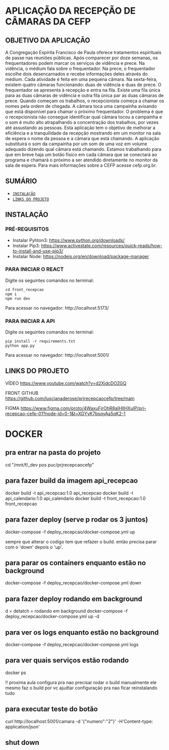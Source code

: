 # APLICAÇÃO DA RECEPÇÃO DE CÂMARAS DA CEFP
## OBJETIVO DA APLICAÇÃO
A Congregação Espírita Francisco de Paula oferece tratamentos espirituais de passe nas reuniões públicas. Após comparecer por doze semanas, os frequentadores podem marcar os serviços de vidência e prece. Na vidência, o médium fala sobre o frequentador. Na prece, o frequentador escolhe dois desencarnados e recebe informações deles através do médium. Cada atividade é feita em uma pequena câmara. Na sexta-feira, existem quatro câmaras funcionando: duas de vidência e duas de prece. O frequentador se apresenta à recepção e entra na fila. Existe uma fila única para as duas câmaras de vidência e outra fila única par as duas câmaras de prece. Quando começam os trabalhos, o recepcionista começa a chamar os nomes pela ordem de chegada. A câmara toca uma campaínha avisando que está disponível para chamar o próximo frequentador. O problema é que o recepcionista não consegue identificar qual câmara tocou a campaínha e o som é muito alto atrapalhando a concentração dos trabalhos, por vezes até assustando as pessoas. Esta aplicação tem o objetivo de melhorar a eficiência e a tranquilidade da recepção mostrando em um monitor na sala de espera o nome da pessoa e a câmara que está chamando. A aplicação substituirá o som da campaínha por um som de uma voz em volume adequado dizendo qual câmara está chamando. Estamos trabalhando para que em breve haja um botão físico em cada câmara que se conectará ao programa e chamará o próximo a ser atendido diretamente no monitor da sala de espera. Para mais informações sobre a CEFP acesse cefp.org.br.


## SUMÁRIO
- [`INSTALAÇÃO`](#INSTALAÇÃO)
- [`LINKS DO PROJETO`](#LINKS-DO-PROJETO)

## INSTALAÇÃO
### PRÉ-REQUISITOS
- Instalar Pyhton3: https://www.python.org/downloads/
- Instalar Pip3: https://www.activestate.com/resources/quick-reads/how-to-install-and-use-pip3/
- Instalar Node: https://nodejs.org/en/download/package-manager

### PARA INICIAR O REACT
Digite os seguintes comandos no terminal:
```
cd front_recepcao
npm i
npm run dev
```
Para acessar no navegador:
http://localhost:5173/

### PARA INICIAR A API
Digite os seguintes comandos no terminal:
```
pip install -r requirements.txt
python app.py
```
Para acessar no navegador:
http://localhost:5001/


## LINKS DO PROJETO
VÍDEO
https://www.youtube.com/watch?v=d2XidcDOZGQ

FRONT GITHUB
https://github.com/luscianaderose/prjrecepcaocefp/tree/main

FIGMA
https://www.figma.com/proto/4WaxuFjrOhR8aIHIlHXuIP/prj-recepcao-cefp-01?node-id=0-1&t=XGYyK7bsqyAa5qK2-1


# DOCKER
## pra entrar na pasta do projeto
cd "/mnt/f/_dev pos puc/prjrecepcaocefp"

## para fazer build da imagem api_recepcao
docker build -t api_recepcao:1.0 api_recepcao
docker build -t api_calendario:1.0 api_calendario
docker build -t front_recepcao:1.0 front_recepcao

## para fazer deploy (serve p rodar os 3 juntos)
docker-compose -f deploy_recepcao/docker-compose.yml up

sempre que alterar o codigo tem que refazer o build. então precisa parar com o 'down' depois o 'up'.

## para parar os containers enquanto estão no background
docker-compose -f deploy_recepcao/docker-compose.yml down

## para fazer deploy rodando em background
d = detatch = rodando em background
docker-compose -f deploy_recepcao/docker-compose.yml up -d

## para ver os logs enquanto estão no background
docker-compose -f deploy_recepcao/docker-compose.yml logs

## para ver quais serviços estão rodando
docker ps

!! proxima aula configura pra nao precisar rodar o build manualmente
ele mesmo faz o build por vc
ajudtar configuração pra nao ficar reinstalando tudo

## para executar teste do botão
curl http://localhost:5001/camara -d '{"numero":"2"}' -H'Content-type: application/json'

## shut down

